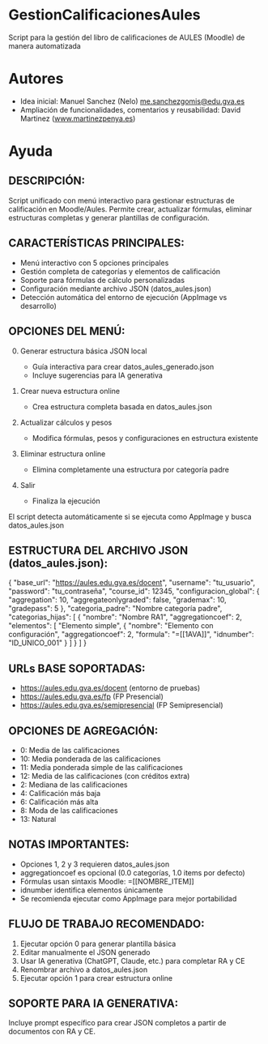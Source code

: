 # GestionCalificacionesAules
Script para la gestión del libro de calificaciones de AULES (Moodle) de manera automatizada

# Autores
- Idea inicial: Manuel Sanchez (Nelo) me.sanchezgomis@edu.gva.es
- Ampliación de funcionalidades, comentarios y reusabilidad: David Martinez (www.martinezpenya.es)

# Ayuda

## DESCRIPCIÓN:
Script unificado con menú interactivo para gestionar estructuras de calificación en Moodle/Aules.
Permite crear, actualizar fórmulas, eliminar estructuras completas y generar plantillas de configuración.

## CARACTERÍSTICAS PRINCIPALES:
- Menú interactivo con 5 opciones principales
- Gestión completa de categorías y elementos de calificación
- Soporte para fórmulas de cálculo personalizadas
- Configuración mediante archivo JSON (datos_aules.json)
- Detección automática del entorno de ejecución (AppImage vs desarrollo)

## OPCIONES DEL MENÚ:
0. Generar estructura básica JSON local
   - Guía interactiva para crear datos_aules_generado.json
   - Incluye sugerencias para IA generativa

1. Crear nueva estructura online
   - Crea estructura completa basada en datos_aules.json

2. Actualizar cálculos y pesos
   - Modifica fórmulas, pesos y configuraciones en estructura existente

3. Eliminar estructura online
   - Elimina completamente una estructura por categoría padre

4. Salir
   - Finaliza la ejecución

El script detecta automáticamente si se ejecuta como AppImage y busca datos_aules.json

## ESTRUCTURA DEL ARCHIVO JSON (datos_aules.json):
{
  "base_url": "https://aules.edu.gva.es/docent",
  "username": "tu_usuario",
  "password": "tu_contraseña",
  "course_id": 12345,
  "configuracion_global": {
    "aggregation": 10,
    "aggregateonlygraded": false,
    "grademax": 10,
    "gradepass": 5
  },
  "categoria_padre": "Nombre categoría padre",
  "categorias_hijas": [
    {
      "nombre": "Nombre RA1",
      "aggregationcoef": 2,
      "elementos": [
        "Elemento simple",
        {
          "nombre": "Elemento con configuración",
          "aggregationcoef": 2,
          "formula": "=[[1AVA]]",
          "idnumber": "ID_UNICO_001"
        }
      ]
    }
  ]
}

## URLs BASE SOPORTADAS:
- https://aules.edu.gva.es/docent (entorno de pruebas)
- https://aules.edu.gva.es/fp (FP Presencial)
- https://aules.edu.gva.es/semipresencial (FP Semipresencial)

## OPCIONES DE AGREGACIÓN:
-  0: Media de las calificaciones
- 10: Media ponderada de las calificaciones
- 11: Media ponderada simple de las calificaciones
- 12: Media de las calificaciones (con créditos extra)
-  2: Mediana de las calificaciones
-  4: Calificación más baja
-  6: Calificación más alta
-  8: Moda de las calificaciones
- 13: Natural

## NOTAS IMPORTANTES:
- Opciones 1, 2 y 3 requieren datos_aules.json
- aggregationcoef es opcional (0.0 categorías, 1.0 items por defecto)
- Fórmulas usan sintaxis Moodle: =[[NOMBRE_ITEM]]
- idnumber identifica elementos únicamente
- Se recomienda ejecutar como AppImage para mejor portabilidad

## FLUJO DE TRABAJO RECOMENDADO:
1. Ejecutar opción 0 para generar plantilla básica
2. Editar manualmente el JSON generado
3. Usar IA generativa (ChatGPT, Claude, etc.) para completar RA y CE
4. Renombrar archivo a datos_aules.json
5. Ejecutar opción 1 para crear estructura online

## SOPORTE PARA IA GENERATIVA:
Incluye prompt específico para crear JSON completos a partir de documentos con RA y CE.
